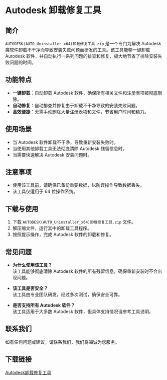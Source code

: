 # Autodesk 卸载修复工具

## 简介
`AUTODESK(AUTO_Uninstaller_x64)卸载修复工具.zip` 是一个专门为解决 Autodesk 类软件卸载不干净而导致安装失败问题而研发的工具。该工具能够一键卸载 Autodesk 软件，并自动执行一系列问题的排查和修复，极大地节省了排除安装失败问题的时间。

## 功能特点
- **一键卸载**：自动卸载 Autodesk 软件，确保所有相关文件和注册表项被彻底删除。
- **自动修复**：自动排查并修复由于卸载不干净导致的安装失败问题。
- **高效便捷**：无需手动删除大量注册表项和文件，节省用户时间和精力。

## 使用场景
- 当 Autodesk 软件卸载不干净，导致重新安装失败时。
- 当使用其他卸载工具无法彻底清除 Autodesk 残留信息时。
- 当需要快速解决 Autodesk 安装问题时。

## 注意事项
- 使用该工具前，请确保已备份重要数据，以防误操作导致数据丢失。
- 该工具仅适用于 64 位操作系统。

## 下载与使用
1. 下载 `AUTODESK(AUTO_Uninstaller_x64)卸载修复工具.zip` 文件。
2. 解压缩文件，运行其中的卸载工具程序。
3. 按照提示操作，完成 Autodesk 软件的卸载和修复。

## 常见问题
- **为什么使用该工具？**  
  该工具能够彻底清除 Autodesk 软件的所有残留信息，确保重新安装时不会出现问题。

- **该工具是否安全？**  
  该工具由专业团队研发，经过多次测试，确保安全可靠。

- **是否支持所有 Autodesk 软件？**  
  该工具适用于大多数 Autodesk 软件，但具体支持情况请参考工具说明。

## 联系我们
如有任何问题或建议，请联系我们，我们将竭诚为您服务。

## 下载链接

[Autodesk卸载修复工具](https://pan.quark.cn/s/d6912e7f7768)